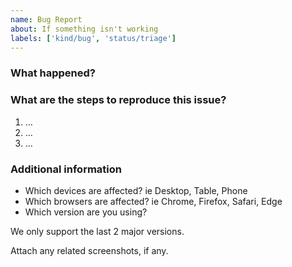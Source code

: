 ```yaml
---
name: Bug Report
about: If something isn't working
labels: ['kind/bug', 'status/triage']
---
```


### What happened?

### What are the steps to reproduce this issue?

1. …
2. …
3. …

### Additional information

- Which devices are affected? ie Desktop, Table, Phone
- Which browsers are affected? ie Chrome, Firefox, Safari, Edge
- Which version are you using?

We only support the last 2 major versions.

Attach any related screenshots, if any.
